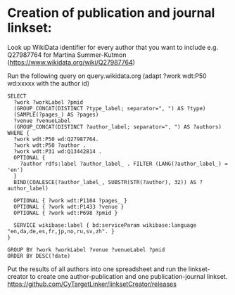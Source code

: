 # Creation of publication and journal linkset:

Look up WikiData identifier for every author that you want to include
e.g. Q27987764 for Martina Summer-Kutmon (https://www.wikidata.org/wiki/Q27987764)

Run the following query on query.wikidata.org (adapt ?work wdt:P50 wd:xxxxx with the author id)
```
SELECT
  ?work ?workLabel ?pmid
  (GROUP_CONCAT(DISTINCT ?type_label; separator=", ") AS ?type)
  (SAMPLE(?pages_) AS ?pages)
  ?venue ?venueLabel
  (GROUP_CONCAT(DISTINCT ?author_label; separator=", ") AS ?authors)
WHERE {
  ?work wdt:P50 wd:Q27987764.
  ?work wdt:P50 ?author .
  ?work wdt:P31 wd:Q13442814 .
  OPTIONAL {
    ?author rdfs:label ?author_label_ . FILTER (LANG(?author_label_) = 'en')
  }
  BIND(COALESCE(?author_label_, SUBSTR(STR(?author), 32)) AS ?author_label)
  
  OPTIONAL { ?work wdt:P1104 ?pages_ }
  OPTIONAL { ?work wdt:P1433 ?venue }
  OPTIONAL { ?work wdt:P698 ?pmid }
 
  SERVICE wikibase:label { bd:serviceParam wikibase:language "en,da,de,es,fr,jp,no,ru,sv,zh". }  
}

GROUP BY ?work ?workLabel ?venue ?venueLabel ?pmid
ORDER BY DESC(?date)    
```

Put the results of all authors into one spreadsheet and run the linkset-creator to create one author-publication and one publication-journal linkset. 
https://github.com/CyTargetLinker/linksetCreator/releases
